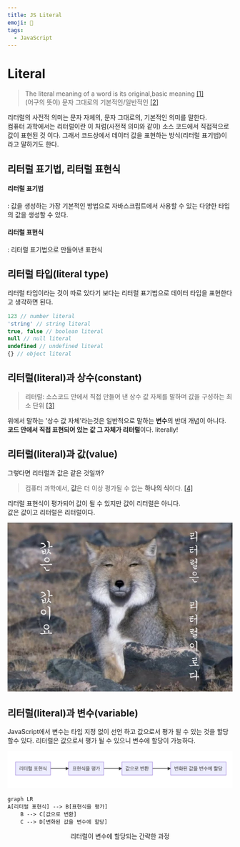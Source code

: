 ```yaml
---
title: JS Literal
emoji: 📙
tags:
  - JavaScript
---
```


# Literal

> The literal meaning of a word is its original,basic meaning [[1]](https://dictionary.cambridge.org/dictionary/english/literal)  
> (어구의 뜻이) 문자 그대로의 기본적인/일반적인 [[2]](https://endic.naver.com/enkrEntry.nhn?sLn=kr&entryId=8f3674f867e2428f834ef86b13bfb413)

리터럴의 사전적 의미는 문자 자체의, 문자 그대로의, 기본적인 의미를 말한다.  
컴퓨터 과학에서는 리터럴이란 이 처럼(사전적 의미와 같이) 소스 코드에서 직접적으로 값이 표현된 것 이다. 그래서 코드상에서 데이터 값을 표현하는 방식(리터럴 표기법)이라고 말하기도 한다.



## 리터럴 표기법, 리터럴 표현식  

#### 리터럴 표기법 
: 값을 생성하는 가장 기본적인 방법으로 자바스크립트에서 사용할 수 있는 다양한 타입의 값을 생성할 수 있다.

#### 리터럴 표현식

: 리터럴 표기법으로 만들어낸 표현식



## 리터럴 타입(literal type)
리터럴 타입이라는 것이 따로 있다기 보다는 리터럴 표기법으로 데이터 타입을 표현한다고 생각하면 된다.

```javascript
123 // number literal
'string' // string literal
true, false // boolean literal
null // null literal
undefined // undefined literal
{} // object literal
```



## 리터럴(literal)과 상수(constant)

> 리터럴: 소스코드 안에서 직접 만들어 낸 상수 값 자체를 말하며 값을 구성하는 최소 단위 [[3]](https://poiemaweb.com/js-syntax-basics)

위에서 말하는 '상수 값 자체'라는것은 일반적으로 말하는 **변수**의 반대 개념이 아니다.  
**코드 안에서 직접 표현되어 있는 값 그 자체가 리터럴**이다. literally!



## 리터럴(literal)과 값(value)
그렇다면 리터럴과 값은 같은 것일까?  

> 컴퓨터 과학에서, **값**은 더 이상 평가될 수 없는 **하나의 식**이다. [[4]](https://ko.wikipedia.org/wiki/%EA%B0%92_(%EC%BB%B4%ED%93%A8%ED%84%B0_%EA%B3%BC%ED%95%99))  

리터럴 표현식이 평가되어 값이 될 수 있지만 값이 리터럴은 아니다.  
값은 값이고 리터럴은 리터럴이다.

![tibetFox](./img/tibetFox.jpeg)



## 리터럴(literal)과 변수(variable)

JavaScript에서 변수는 타입 지정 없이 선언 하고 값으로서 평가 될 수 있는 것을 할당 할수 있다.
리터럴은 값으로서 평가 될 수 있으니 변수에 할당이 가능하다.

![var](./img/litovar.png)

```mermaid
graph LR
A[리터럴 표현식] --> B[표현식을 평가]
    B --> C[값으로 변환]
    C --> D[변화된 값을 변수에 할당]
```

<center>리터럴이 변수에 할당되는 간략한 과정</center>
